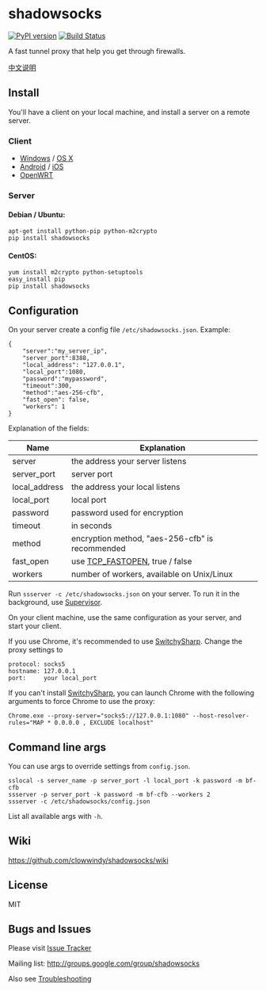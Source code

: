 shadowsocks
===========

[![PyPI version]][PyPI] [![Build Status]][Travis CI] 

A fast tunnel proxy that help you get through firewalls.

[中文说明][Chinese Readme]

Install
-------

You'll have a client on your local machine, and install a server on a
remote server.

### Client

* [Windows] / [OS X]
* [Android] / [iOS]
* [OpenWRT]

### Server

#### Debian / Ubuntu:

    apt-get install python-pip python-m2crypto
    pip install shadowsocks

#### CentOS:

    yum install m2crypto python-setuptools
    easy_install pip
    pip install shadowsocks

Configuration
-------------

On your server create a config file `/etc/shadowsocks.json`.
Example:

    {
        "server":"my_server_ip",
        "server_port":8388,
        "local_address": "127.0.0.1",
        "local_port":1080,
        "password":"mypassword",
        "timeout":300,
        "method":"aes-256-cfb",
        "fast_open": false,
        "workers": 1
    }

Explanation of the fields:

| Name          | Explanation                                     |
| ------------- | ----------------------------------------------- |
| server        | the address your server listens                 |
| server_port   | server port                                     |
| local_address | the address your local listens                  |
| local_port    | local port                                      |
| password      | password used for encryption                    |
| timeout       | in seconds                                      |
| method        | encryption method, "aes-256-cfb" is recommended |
| fast_open     | use [TCP_FASTOPEN], true / false                |
| workers       | number of workers, available on Unix/Linux      |

Run `ssserver -c /etc/shadowsocks.json` on your server. To run it in the
background, use [Supervisor].

On your client machine, use the same configuration as your server, and
start your client.

If you use Chrome, it's recommended to use [SwitchySharp]. Change the proxy 
settings to

    protocol: socks5
    hostname: 127.0.0.1
    port:     your local_port

If you can't install [SwitchySharp], you can launch Chrome with the following
arguments to force Chrome to use the proxy:

    Chrome.exe --proxy-server="socks5://127.0.0.1:1080" --host-resolver-rules="MAP * 0.0.0.0 , EXCLUDE localhost"

Command line args
------------------

You can use args to override settings from `config.json`.

    sslocal -s server_name -p server_port -l local_port -k password -m bf-cfb
    ssserver -p server_port -k password -m bf-cfb --workers 2
    ssserver -c /etc/shadowsocks/config.json

List all available args with `-h`.

Wiki
----

https://github.com/clowwindy/shadowsocks/wiki

License
-------
MIT

Bugs and Issues
----------------
Please visit [Issue Tracker]

Mailing list: http://groups.google.com/group/shadowsocks

Also see [Troubleshooting]


[Android]:        https://github.com/clowwindy/shadowsocks/wiki/Ports-and-Clients#android
[Build Status]:    https://img.shields.io/travis/clowwindy/shadowsocks/master.svg?style=flat
[Chinese Readme]:  https://github.com/clowwindy/shadowsocks/wiki/Shadowsocks-%E4%BD%BF%E7%94%A8%E8%AF%B4%E6%98%8E
[GUI client]:      https://github.com/clowwindy/shadowsocks/wiki/Ports-and-Clients
[iOS]:            https://github.com/clowwindy/shadowsocks/wiki/Ports-and-Clients#ios
[Issue Tracker]:   https://github.com/clowwindy/shadowsocks/issues?state=open
[OpenWRT]:        https://github.com/clowwindy/shadowsocks/wiki/Ports-and-Clients#openwrt
[OS X]:           https://github.com/clowwindy/shadowsocks/wiki/Ports-and-Clients#os-x
[PyPI]:            https://pypi.python.org/pypi/shadowsocks
[PyPI version]:    https://img.shields.io/pypi/v/shadowsocks.svg?style=flat
[Supervisor]:      https://github.com/clowwindy/shadowsocks/wiki/Configure-Shadowsocks-with-Supervisor
[TCP_FASTOPEN]:    https://github.com/clowwindy/shadowsocks/wiki/TCP-Fast-Open
[Travis CI]:       https://travis-ci.org/clowwindy/shadowsocks
[Troubleshooting]: https://github.com/clowwindy/shadowsocks/wiki/Troubleshooting
[SwitchySharp]:    https://chrome.google.com/webstore/detail/proxy-switchysharp/dpplabbmogkhghncfbfdeeokoefdjegm
[Windows]:        https://github.com/clowwindy/shadowsocks/wiki/Ports-and-Clients#windows
